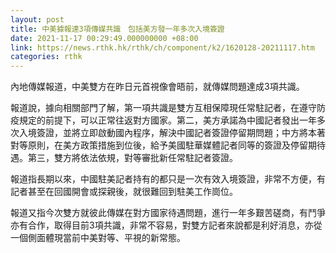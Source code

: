 ```yaml
---
layout: post
title: 中美據報達3項傳媒共識　包括美方發一年多次入境簽證
date: 2021-11-17 00:29:49.000000000 +08:00
link: https://news.rthk.hk/rthk/ch/component/k2/1620128-20211117.htm
categories: rthk
---
```


內地傳媒報道，中美雙方在昨日元首視像會晤前，就傳媒問題達成3項共識。

報道說，據向相關部門了解，第一項共識是雙方互相保障現任常駐記者，在遵守防疫規定的前提下，可以正常往返對方國家。第二，美方承諾為中國記者發出一年多次入境簽證，並將立即啟動國內程序，解決中國記者簽證停留期問題；中方將本著對等原則，在美方政策措施到位後，給予美國駐華媒體記者同等的簽證及停留期待遇。第三，雙方將依法依規，對等審批新任常駐記者簽證。

報道指長期以來，中國駐美記者持有的都只是一次有效入境簽證，非常不方便，有記者甚至在回國開會或探親後，就很難回到駐美工作崗位。

報道又指今次雙方就彼此傳媒在對方國家待遇問題，進行一年多艱苦磋商，有鬥爭亦有合作，取得目前3項共識，非常不容易，對雙方記者來說都是利好消息，亦從一個側面體現當前中美對等、平視的新常態。
